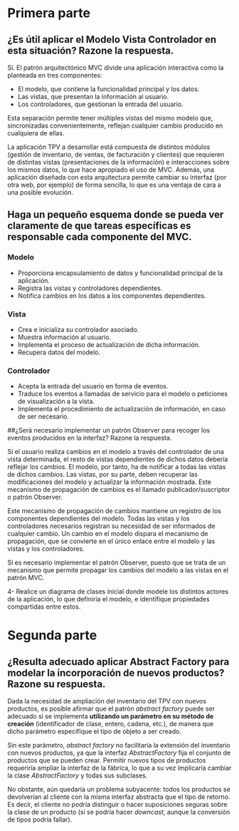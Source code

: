 # Primera parte

## ¿Es útil aplicar el Modelo Vista Controlador en esta	situación? Razone la respuesta.

Sí. El patrón arquitectónico MVC divide una aplicación interactiva como la planteada en tres componentes:

- El modelo, que contiene la funcionalidad principal y los datos.
- Las vistas, que presentan la información al usuario.
- Los controladores, que gestionan la entrada del usuario.

Esta separación permite tener múltiples vistas del mismo modelo que, sincronizadas convenientemente, reflejan cualquier cambio producido en cualquiera de ellas.

La aplicación TPV a desarrollar está compuesta de distintos módulos (gestión de inventario, de ventas, de facturación y clientes) que requieren de distintas vistas (presentaciones de la información) e interacciones sobre los mismos datos, lo que hace apropiado el uso de MVC. Además, una aplicación diseñada con esta arquitectura permite cambiar su interfaz (por otra web, por ejemplo) de forma sencilla, lo que es una ventaja de cara a una posible evolución.

## Haga	un pequeño esquema donde se pueda ver claramente de que	tareas	específicas es responsable cada	componente del MVC.	

### Modelo
- Proporciona encapsulamiento de datos y funcionalidad principal de la aplicación.
- Registra las vistas y controladores dependientes.
- Notifica cambios en los datos a los componentes dependientes.
### Vista
- Crea e inicializa su controlador asociado.
- Muestra información al usuario.
- Implementa el proceso de actualización de dicha información.
- Recupera datos del modelo.
### Controlador
- Acepta la entrada del usuario en forma de eventos.
- Traduce los eventos a llamadas de servicio para el modelo o peticiones de visualización a la vista.
- Implementa el procedimiento de actualización de información, en caso de ser necesario.

##¿Será necesario implementar un patrón Observer para recoger los	eventos	producidos en la interfaz? Razone la respuesta.	

Si el usuario realiza cambios en el modelo a través del controlador de una vista determinada, el resto de vistas dependientes de dichos datos debería reflejar los cambios. El modelo, por tanto, ha de notificar a todas las vistas de dichos cambios. Las vistas, por su parte, deben recuperar las modificaciones del modelo y actualizar la información mostrada. Este mecanismo de propagación de cambios es el llamado publicador/suscriptor o patrón Observer.

Este mecanismo de propagación de cambios mantiene un registro de los componentes dependientes del modelo. Todas las vistas y los controladores necesarios registran su necesidad de ser informados de cualquier cambio. Un cambio en el modelo dispara el mecanismo de propagación, que se convierte en el único enlace entre el modelo y las vistas y los controladores.

Sí es necesario implementar el patrón Observer, puesto que se trata de un mecanismo que permite propagar los cambios del modelo a las vistas en el patrón MVC.


4- Realice un diagrama de clases inicial donde modele los distintos actores de la aplicación, lo que definiría el modelo, e identifique propiedades compartidas entre estos.

# Segunda parte

## ¿Resulta adecuado aplicar Abstract Factory para modelar la incorporación de nuevos productos? Razone su respuesta.

Dada la necesidad de ampliación del inventario del TPV con nuevos productos, es posible afirmar que el patrón *abstract factory* puede ser adecuado si se implementa **utilizando un parámetro en su método de creación** (identificador de clase, entero, cadena, etc.), de manera que dicho parámetro especifique el tipo de objeto a ser creado.

Sin este parámetro, *abstract factory* no facilitaría la extensión del inventario con nuevos productos, ya que la interfaz *AbstractFactory* fija el conjunto de productos que se pueden crear. Permitir nuevos tipos de productos requeriría ampliar la interfaz de la fábrica, lo que a su vez implicaría cambiar la clase *AbstractFactory* y todas sus subclases.

No obstante, aún quedaría un problema subyacente: todos los productos se devolverían al cliente con la misma interfaz abstracta que el tipo de retorno. Es decir, el cliente no podría distinguir o hacer suposiciones seguras sobre la clase de un producto (sí se podría hacer *downcast*, aunque la conversión de tipos podría fallar).


